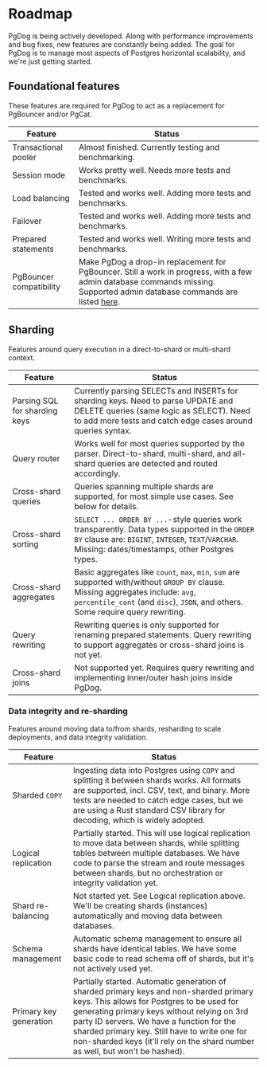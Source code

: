 # Roadmap

PgDog is being actively developed. Along with performance improvements and bug fixes, new features are constantly being added. The goal for PgDog is to manage most aspects of Postgres horizontal scalability, and we're just getting started.

## Foundational features

These features are required for PgDog to act as a replacement for PgBouncer and/or PgCat.

| Feature | Status |
|---------|--------|
| Transactional pooler | Almost finished. Currently testing and benchmarking. |
| Session mode | Works pretty well. Needs more tests and benchmarks. |
| Load balancing | Tested and works well. Adding more tests and benchmarks. |
| Failover | Tested and works well. Adding more tests and benchmarks. |
| Prepared statements | Tested and works well. Writing more tests and benchmarks. |
| PgBouncer compatibility | Make PgDog a drop-in replacement for PgBouncer. Still a work in progress, with a few admin database commands missing. Supported admin database commands are listed [here](administration/index.md). |

## Sharding

Features around query execution in a direct-to-shard or multi-shard context.

| Feature  | Status |
|----------|--------|
| Parsing SQL for sharding keys | Currently parsing SELECTs and INSERTs for sharding keys. Need to parse UPDATE and DELETE queries (same logic as SELECT). Need to add more tests and catch edge cases around queries syntax. |
| Query router | Works well for most queries supported by the parser. Direct-to-shard, multi-shard, and all-shard queries are detected and routed accordingly. |
| Cross-shard queries | Queries spanning multiple shards are supported, for most simple use cases. See below for details. |
| Cross-shard sorting | `SELECT ... ORDER BY ...`-style queries work transparently. Data types supported in the `ORDER BY` clause are: `BIGINT`, `INTEGER`, `TEXT`/`VARCHAR`. Missing: dates/timestamps, other Postgres types. |
| Cross-shard aggregates | Basic aggregates like `count`, `max`, `min`, `sum` are supported with/without `GROUP BY` clause. Missing aggregates include: `avg`, `percentile_cont` (and `disc`), `JSON`, and others. Some require query rewriting. |
| Query rewriting | Rewriting queries is only supported for renaming prepared statements. Query rewriting to support aggregates or cross-shard joins is not yet. |
| Cross-shard joins | Not supported yet. Requires query rewriting and implementing inner/outer hash joins inside PgDog. |

### Data integrity and re-sharding

Features around moving data to/from shards, resharding to scale deployments, and data integrity validation.

| Feature | Status |
|---------|--------|
| Sharded `COPY` | Ingesting data into Postgres using `COPY` and splitting it between shards works. All formats are supported, incl. CSV, text, and binary. More tests are needed to catch edge cases, but we are using a Rust standard CSV library for decoding, which is widely adopted. |
| Logical replication | Partially started. This will use logical replication to move data between shards, while splitting tables between multiple databases. We have code to parse the stream and route messages between shards, but no orchestration or integrity validation yet. |
| Shard re-balancing | Not started yet. See Logical replication above. We'll be creating shards (instances) automatically and moving data between databases. |
| Schema management | Automatic schema management to ensure all shards have identical tables. We have some basic code to read schema off of shards, but it's not actively used yet. |
| Primary key generation | Partially started. Automatic generation of sharded primary keys and non-sharded primary keys. This allows for Postgres to be used for generating primary keys without relying on 3rd party ID servers. We have a function for the sharded primary key. Still have to write one for non-sharded keys (it'll rely on the shard number as well, but won't be hashed). |
